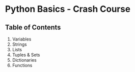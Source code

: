 # Python Basics - Crash Course

## Table of Contents

1. Variables
2. Strings
3. Lists
4. Tuples & Sets
5. Dictionaries
6. Functions
